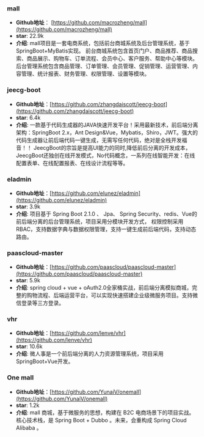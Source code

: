 ### mall

- **Github地址**： [https://github.com/macrozheng/mall](https://github.com/macrozheng/mall)
- **star**: 22.9k
- **介绍**: mall项目是一套电商系统，包括前台商城系统及后台管理系统，基于SpringBoot+MyBatis实现。 前台商城系统包含首页门户、商品推荐、商品搜索、商品展示、购物车、订单流程、会员中心、客户服务、帮助中心等模块。 后台管理系统包含商品管理、订单管理、会员管理、促销管理、运营管理、内容管理、统计报表、财务管理、权限管理、设置等模块。

### jeecg-boot

- **Github地址**：[https://github.com/zhangdaiscott/jeecg-boot](https://github.com/zhangdaiscott/jeecg-boot)
- **star**: 6.4k
- **介绍**: 一款基于代码生成器的JAVA快速开发平台！采用最新技术，前后端分离架构：SpringBoot 2.x，Ant Design&Vue，Mybatis，Shiro，JWT。强大的代码生成器让前后端代码一键生成，无需写任何代码，绝对是全栈开发福音！！ JeecgBoot的宗旨是提高UI能力的同时,降低前后分离的开发成本，JeecgBoot还独创在线开发模式，No代码概念，一系列在线智能开发：在线配置表单、在线配置报表、在线设计流程等等。 

### eladmin

- **Github地址**：[https://github.com/elunez/eladmin](https://github.com/elunez/eladmin)
- **star**: 3.9k
- **介绍**: 项目基于 Spring Boot 2.1.0 、 Jpa、 Spring Security、redis、Vue的前后端分离的后台管理系统，项目采用分模块开发方式， 权限控制采用 RBAC，支持数据字典与数据权限管理，支持一键生成前后端代码，支持动态路由。

### paascloud-master

- **Github地址**：[https://github.com/paascloud/paascloud-master](https://github.com/paascloud/paascloud-master)
- **star**: 5.9k
- **介绍**:  spring cloud + vue + oAuth2.0全家桶实战，前后端分离模拟商城，完整的购物流程、后端运营平台，可以实现快速搭建企业级微服务项目。支持微信登录等三方登录。

### vhr

- **Github地址**：[https://github.com/lenve/vhr](https://github.com/lenve/vhr)
- **star**: 10.6k
- **介绍**:  微人事是一个前后端分离的人力资源管理系统，项目采用SpringBoot+Vue开发。

### One mall

- **Github地址**：[https://github.com/YunaiV/onemall](https://github.com/YunaiV/onemall)
- **star**: 1.2k
- **介绍**:  mall 商城，基于微服务的思想，构建在 B2C 电商场景下的项目实战。核心技术栈，是 Spring Boot + Dubbo 。未来，会重构成 Spring Cloud Alibaba 。